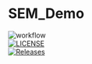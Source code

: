 SEM_Demo
=============
![workflow](https://github.com/SavittK/sem/actions/workflows/main.yml/badge.svg)  
[![LICENSE](https://img.shields.io/github/license/SavittK/sem.svg?style=flat-square)](https://github.com/SavittK/sem/blob/master/LICENSE)  
[![Releases](https://img.shields.io/github/release/SavittK/sem/all.svg?style=flat-square)](https://github.com/SavittK/sem/releases)
